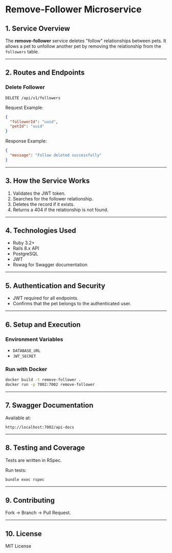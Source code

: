 # Remove-Follower Microservice

## 1. Service Overview

The **remove-follower** service deletes "follow" relationships between pets. It allows a pet to unfollow another pet by removing the relationship from the `followers` table.

---

## 2. Routes and Endpoints

### Delete Follower

```http
DELETE /api/v1/followers
```

Request Example:

```json
{
  "followerId": "uuid",
  "petId": "uuid"
}
```

Response Example:

```json
{
  "message": "Follow deleted successfully"
}
```

---

## 3. How the Service Works

1. Validates the JWT token.
2. Searches for the follower relationship.
3. Deletes the record if it exists.
4. Returns a 404 if the relationship is not found.

---

## 4. Technologies Used

- Ruby 3.2+
- Rails 8.x API
- PostgreSQL
- JWT
- Rswag for Swagger documentation

---

## 5. Authentication and Security

- JWT required for all endpoints.
- Confirms that the pet belongs to the authenticated user.

---

## 6. Setup and Execution

### Environment Variables

- `DATABASE_URL`
- `JWT_SECRET`

### Run with Docker

```bash
docker build -t remove-follower .
docker run -p 7002:7002 remove-follower
```

---

## 7. Swagger Documentation

Available at:

```
http://localhost:7002/api-docs
```

---

## 8. Testing and Coverage

Tests are written in RSpec.

Run tests:

```bash
bundle exec rspec
```

---

## 9. Contributing

Fork → Branch → Pull Request.

---

## 10. License

MIT License


